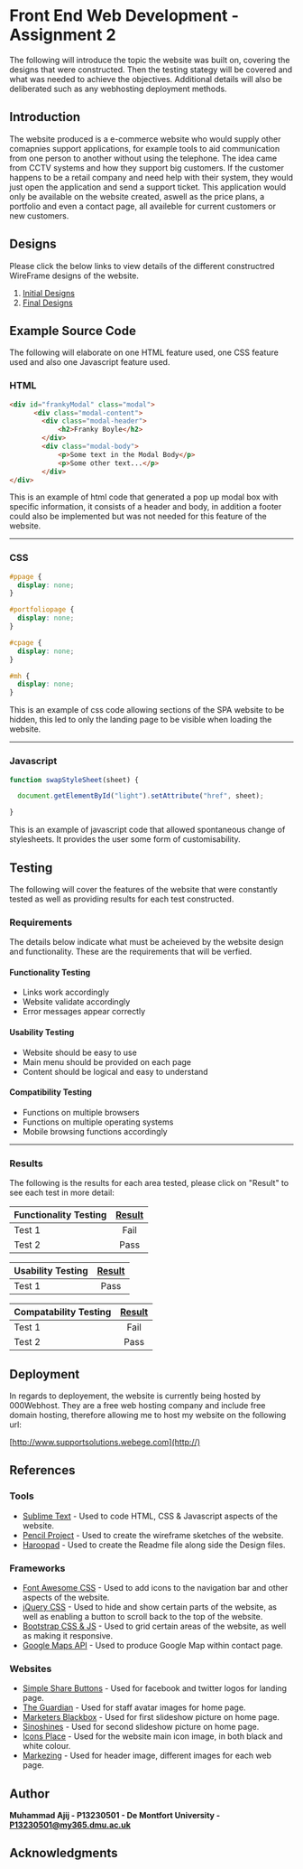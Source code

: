 
# Front End Web Development - Assignment 2

The following will introduce the topic the website was built on, covering the designs that were constructed. Then the testing stategy will be covered and what was needed to achieve the objectives. Additional details will also be deliberated such as any webhosting deployment methods.

## Introduction

The website produced is a e-commerce website who would supply other comapnies support applications, for example tools to aid communication from one person to another without using the telephone. The idea came from CCTV systems and how they support big customers. If the customer happens to be a retail company and need help with their system, they would just open the application and send a support ticket. This application would only be available on the website created, aswell as the price plans, a portfolio and even a contact page, all availeble for current customers or new customers.

## Designs

Please click the below links to view details of the different constructred WireFrame designs of the website.

1. [Initial Designs](WireFrame-Sketches/Style-1/Style-1.md)
2. [Final Designs](WireFrame-Sketches/Style-2/Style-2.md)

## Example Source Code

The following will elaborate on one HTML feature used, one CSS feature used and also one Javascript feature used.

### HTML

```html
<div id="frankyModal" class="modal">
	  <div class="modal-content">
		<div class="modal-header">
			<h2>Franky Boyle</h2>
		</div>
        <div class="modal-body">
			<p>Some text in the Modal Body</p>
			<p>Some other text...</p>
	    </div>
</div>
```

This is an example of html code that generated a pop up modal box with specific information, it consists of a header and body, in addition a footer could also be implemented but was not needed for this feature of the website.



_ _ _


### CSS

```css
#ppage {
  display: none;
}

#portfoliopage {
  display: none;
}

#cpage {
  display: none;
}

#mh {
  display: none;
}
```
This is an example of css code allowing sections of the SPA website to be hidden, this led to only the landing page to be visible when loading the website.

_ _ _



### Javascript

```javascript
function swapStyleSheet(sheet) {

  document.getElementById("light").setAttribute("href", sheet);

}
```
This is an example of javascript code that allowed spontaneous change of stylesheets. It provides the user some form of customisability.




## Testing

The following will cover the features of the website that were constantly tested as well as providing results for each test constructed.

### Requirements

The details below indicate what must be acheieved by the website design and functionality. These are the requirements that will be verfied.

#### Functionality Testing

* Links work accordingly
* Website validate accordingly
* Error messages appear correctly

#### Usability Testing

* Website should be easy to use
* Main menu should be provided on each page
* Content should be logical and easy to understand

#### Compatibility Testing

* Functions on multiple browsers
* Functions on multiple operating systems
* Mobile browsing functions accordingly


_ _ _



### Results

The following is the results for each area tested, please click on "Result" to see each test in more detail:


| Functionality Testing | [Result](testing/ftest.md)|
| --------------------- |:---------------------------:|
|    Test 1  			|  Fail					  |
|    Test 2 			|  Pass						  |

| Usability Testing			   | [Result](testing/utest.md)	  |
| ---------------------------- |:---------------------------:|
|    Test 1                    |  Pass                       |


| Compatability Testing		   | [Result](testing/ctest.md)	|
| ---------------------------- |:---------------------------:|
|    Test 1                    |  Fail                      |
|    Test 2                    |  Pass                       |

## Deployment

In regards to deployement, the website is currently being hosted by 000Webhost. They are a free web hosting company and include free domain hosting, therefore allowing me to host my website on the following url:

[http://www.supportsolutions.webege.com](http://)

## References

### Tools

* [Sublime Text](https://www.sublimetext.com) - Used to code HTML, CSS & Javascript aspects of the website.
* [Pencil Project](http://pencil.evolus.vn) - Used to create the wireframe sketches of the website.
* [Haroopad](http://pad.haroopress.com/user.html) - Used to create the Readme file along side the Design files.

### Frameworks

* [Font Awesome CSS](http://fontawesome.io) - Used to add icons to the navigation bar and other aspects of the website.
* [jQuery CSS](https://jquery.com) - Used to hide and show certain parts of the website, as well as enabling a button to scroll back to the top of the website.
* [Bootstrap CSS & JS](http://getbootstrap.com) - Used to grid certain areas of the website, as well as making it responsive.
* [Google Maps API](https://developers.google.com/maps) - Used to produce Google Map within contact page.

### Websites

* [Simple Share Buttons](https://simplesharebuttons.com) - Used for facebook and twitter logos for landing page.
* [The Guardian](https://www.theguardian.com) - Used for staff avatar images for home page.
* [Marketers Blackbox](http://marketersblackbook.com/wp-content/uploads/2011/11/consulting.jpg) - Used for first slideshow picture on home page.
* [Sinoshines](http://www.sinoshines.com/uploadfile/image/2013031119320560.jpg) - Used for second slideshow picture on home page.
* [Icons Place](http://www.iconsplace.com) - Used for the website main icon image, in both black and white colour.
* [Markezing](https://markezing.com/wp-content/uploads/2015/10/people_and_technology-1400x570.jpg
) - Used for header image, different images for each web page.

## Author

**Muhammad Ajij - P13230501 - De Montfort University - P13230501@my365.dmu.ac.uk**


## Acknowledgments






